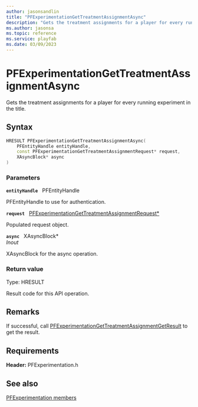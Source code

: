 ```yaml
---
author: jasonsandlin
title: "PFExperimentationGetTreatmentAssignmentAsync"
description: "Gets the treatment assignments for a player for every running experiment in the title."
ms.author: jasonsa
ms.topic: reference
ms.service: playfab
ms.date: 03/09/2023
---
```


# PFExperimentationGetTreatmentAssignmentAsync  

Gets the treatment assignments for a player for every running experiment in the title.  

## Syntax  
  
```cpp
HRESULT PFExperimentationGetTreatmentAssignmentAsync(  
    PFEntityHandle entityHandle,  
    const PFExperimentationGetTreatmentAssignmentRequest* request,  
    XAsyncBlock* async  
)  
```  
  
### Parameters  
  
**`entityHandle`** &nbsp; PFEntityHandle  
  
PFEntityHandle to use for authentication.  
  
**`request`** &nbsp; [PFExperimentationGetTreatmentAssignmentRequest*](../../pfexperimentationtypes/structs/pfexperimentationgettreatmentassignmentrequest.md)  
  
Populated request object.  
  
**`async`** &nbsp; XAsyncBlock*  
*_Inout_*  
  
XAsyncBlock for the async operation.  
  
  
### Return value
Type: HRESULT
  
Result code for this API operation.
  
## Remarks  
  
If successful, call [PFExperimentationGetTreatmentAssignmentGetResult](pfexperimentationgettreatmentassignmentgetresult.md) to get the result.
  
## Requirements  
  
**Header:** PFExperimentation.h
  
## See also  
[PFExperimentation members](../pfexperimentation_members.md)  

  
  
